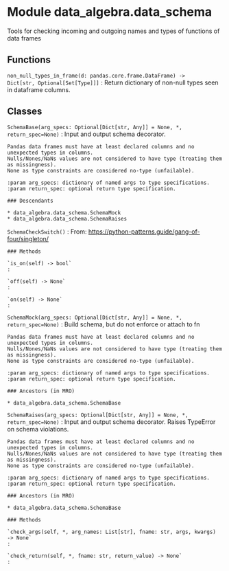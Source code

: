 Module data_algebra.data_schema
===============================
Tools for checking incoming and outgoing names and types of functions of data frames

Functions
---------

    
`non_null_types_in_frame(d: pandas.core.frame.DataFrame) ‑> Dict[str, Optional[Set[Type]]]`
:   Return dictionary of non-null types seen in dataframe columns.

Classes
-------

`SchemaBase(arg_specs: Optional[Dict[str, Any]] = None, *, return_spec=None)`
:   Input and output schema decorator.
    
    Pandas data frames must have at least declared columns and no unexpected types in columns.
    Nulls/Nones/NaNs values are not considered to have type (treating them as missingness).
    None as type constraints are considered no-type (unfailable).
    
    :param arg_specs: dictionary of named args to type specifications.
    :param return_spec: optional return type specification.

    ### Descendants

    * data_algebra.data_schema.SchemaMock
    * data_algebra.data_schema.SchemaRaises

`SchemaCheckSwitch()`
:   From: https://python-patterns.guide/gang-of-four/singleton/

    ### Methods

    `is_on(self) ‑> bool`
    :

    `off(self) ‑> None`
    :

    `on(self) ‑> None`
    :

`SchemaMock(arg_specs: Optional[Dict[str, Any]] = None, *, return_spec=None)`
:   Build schema, but do not enforce or attach to fn
    
    Pandas data frames must have at least declared columns and no unexpected types in columns.
    Nulls/Nones/NaNs values are not considered to have type (treating them as missingness).
    None as type constraints are considered no-type (unfailable).
    
    :param arg_specs: dictionary of named args to type specifications.
    :param return_spec: optional return type specification.

    ### Ancestors (in MRO)

    * data_algebra.data_schema.SchemaBase

`SchemaRaises(arg_specs: Optional[Dict[str, Any]] = None, *, return_spec=None)`
:   Input and output schema decorator.
    Raises TypeError on schema violations.
    
    Pandas data frames must have at least declared columns and no unexpected types in columns.
    Nulls/Nones/NaNs values are not considered to have type (treating them as missingness).
    None as type constraints are considered no-type (unfailable).
    
    :param arg_specs: dictionary of named args to type specifications.
    :param return_spec: optional return type specification.

    ### Ancestors (in MRO)

    * data_algebra.data_schema.SchemaBase

    ### Methods

    `check_args(self, *, arg_names: List[str], fname: str, args, kwargs) ‑> None`
    :

    `check_return(self, *, fname: str, return_value) ‑> None`
    :
